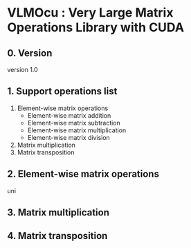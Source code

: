 # VLMOcu : Very Large Matrix Operations Library with CUDA   

## 0. Version  
version 1.0

## 1. Support operations list  
1. Element-wise matrix operations  
      * Element-wise matrix addition  
      * Element-wise matrix subtraction  
      * Element-wise matrix multiplication  
      * Element-wise matrix division  
2. Matrix multiplication  
3. Matrix transposition   

## 2. Element-wise matrix operations  
uni  
## 3. Matrix multiplication  
## 4. Matrix transposition  

